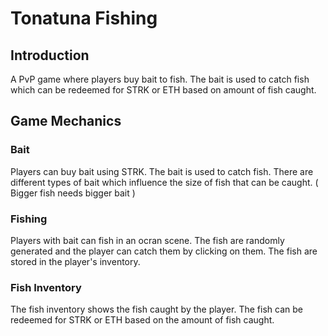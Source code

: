 # Tonatuna Fishing

## Introduction
A PvP game where players buy bait to fish. The bait is used to catch fish which can be redeemed for STRK or ETH based on amount of fish caught.

## Game Mechanics

### Bait

Players can buy bait using STRK. The bait is used to catch fish. There are different types of bait which influence the size of fish that can be caught. ( Bigger fish needs bigger bait )

### Fishing

Players with bait can fish in an ocran scene. The fish are randomly generated and the player can catch them by clicking on them. The fish are stored in the player's inventory.

### Fish Inventory

The fish inventory shows the fish caught by the player. The fish can be redeemed for STRK or ETH based on the amount of fish caught.

